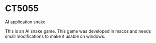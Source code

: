 # CT5055
AI application snake


This is an AI snake game. This game was developed in macos and needs small modifications to make it usable on windows.
